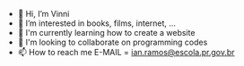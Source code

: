 - 👋 Hi, I’m Vinni
- 👀 I’m interested in books, films, internet, ...
- 🌱 I'm currently learning how to create a website
- 💞️ I'm looking to collaborate on programming codes
- 📫 How to reach me E-MAIL = ian.ramos@escola.pr.gov.br
